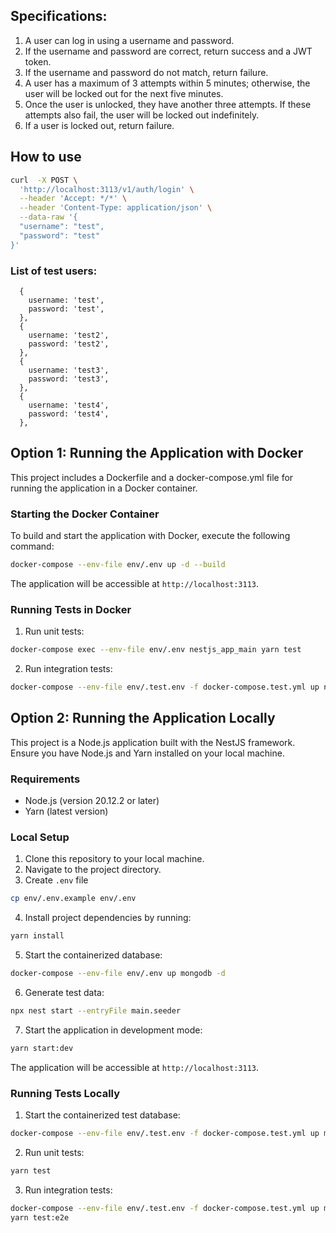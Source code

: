 ## Specifications:

1. A user can log in using a username and password.
2. If the username and password are correct, return success and a JWT token.
3. If the username and password do not match, return failure.
4. A user has a maximum of 3 attempts within 5 minutes; otherwise, the user will be locked out for the next five minutes.
5. Once the user is unlocked, they have another three attempts. If these attempts also fail, the user will be locked out indefinitely.
6. If a user is locked out, return failure.

## How to use

```bash
curl  -X POST \
  'http://localhost:3113/v1/auth/login' \
  --header 'Accept: */*' \
  --header 'Content-Type: application/json' \
  --data-raw '{
  "username": "test",
  "password": "test"
}'
```

### List of test users:

```
  {
    username: 'test',
    password: 'test',
  },
  {
    username: 'test2',
    password: 'test2',
  },
  {
    username: 'test3',
    password: 'test3',
  },
  {
    username: 'test4',
    password: 'test4',
  },
```

## Option 1: Running the Application with Docker

This project includes a Dockerfile and a docker-compose.yml file for running the application in a Docker container.

### Starting the Docker Container

To build and start the application with Docker, execute the following command:

```bash
docker-compose --env-file env/.env up -d --build
```

The application will be accessible at `http://localhost:3113`.

### Running Tests in Docker

1. Run unit tests:

```bash
docker-compose exec --env-file env/.env nestjs_app_main yarn test
```

2. Run integration tests:

```bash
docker-compose --env-file env/.test.env -f docker-compose.test.yml up nestjs_app_test --build
```

## Option 2: Running the Application Locally

This project is a Node.js application built with the NestJS framework. Ensure you have Node.js and Yarn installed on your local machine.

### Requirements

- Node.js (version 20.12.2 or later)
- Yarn (latest version)

### Local Setup

1. Clone this repository to your local machine.
2. Navigate to the project directory.
3. Create `.env` file

```bash
cp env/.env.example env/.env
```

4. Install project dependencies by running:

```bash
yarn install
```

5. Start the containerized database:

```bash
docker-compose --env-file env/.env up mongodb -d
```

6. Generate test data:

```bash
npx nest start --entryFile main.seeder
```

7. Start the application in development mode:

```bash
yarn start:dev
```

The application will be accessible at `http://localhost:3113`.

### Running Tests Locally

1. Start the containerized test database:

```bash
docker-compose --env-file env/.test.env -f docker-compose.test.yml up mongodb_test -d
```

2. Run unit tests:

```bash
yarn test
```

3. Run integration tests:

```bash
docker-compose --env-file env/.test.env -f docker-compose.test.yml up mongodb_test -d
yarn test:e2e
```

